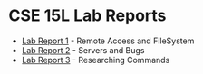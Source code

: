 # CSE 15L Lab Reports

- [Lab Report 1](reports/lab1.md) - Remote Access and FileSystem
- [Lab Report 2](reports/lab2.md) - Servers and Bugs
- [Lab Report 3](reports/lab3.md) - Researching Commands
